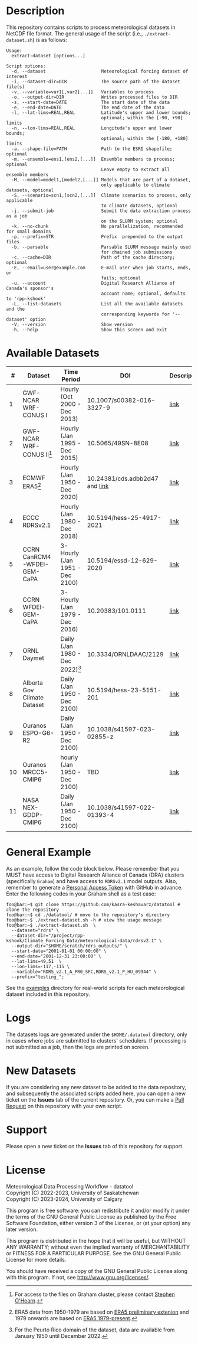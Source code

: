 # Description
This repository contains scripts to process meteorological datasets in NetCDF file format. The general usage of the script (i.e., `./extract-dataset.sh`) is as follows:

```console
Usage:
  extract-dataset [options...]

Script options:
  -d, --dataset                     Meteorological forcing dataset of interest
  -i, --dataset-dir=DIR             The source path of the dataset file(s)
  -v, --variable=var1[,var2[...]]   Variables to process
  -o, --output-dir=DIR              Writes processed files to DIR
  -s, --start-date=DATE             The start date of the data
  -e, --end-date=DATE               The end date of the data
  -l, --lat-lims=REAL,REAL          Latitude's upper and lower bounds;
                                    optional; within the [-90, +90] limits
  -n, --lon-lims=REAL,REAL          Longitude's upper and lower bounds;
                                    optional; within the [-180, +180] limits
  -a, --shape-file=PATH             Path to the ESRI shapefile; optional
  -m, --ensemble=ens1,[ens2,[...]]  Ensemble members to process; optional
                                    Leave empty to extract all ensemble members
  -M, --model=model1,[model2,[...]] Models that are part of a dataset,
                                    only applicable to climate datasets, optional
  -S, --scenario=scn1,[scn2,[...]]  Climate scenarios to process, only applicable
                                    to climate datasets, optional
  -j, --submit-job                  Submit the data extraction process as a job
                                    on the SLURM system; optional
  -k, --no-chunk                    No parallelization, recommended for small domains
  -p, --prefix=STR                  Prefix  prepended to the output files
  -b, --parsable                    Parsable SLURM message mainly used
                                    for chained job submissions
  -c, --cache=DIR                   Path of the cache directory; optional
  -E, --email=user@example.com      E-mail user when job starts, ends, or               
                                    fails; optional
  -u, --account                     Digital Research Alliance of Canada's sponsor's
                                    account name; optional, defaults to 'rpp-kshook' 
  -L, --list-datasets               List all the available datasets and the
                                    corresponding keywords for '--dataset' option
  -V, --version                     Show version 
  -h, --help                        Show this screen and exit

```
# Available Datasets
|# |Dataset                    |Time Period                     |DOI                       |Description                          |
|--|---------------------------|--------------------------------|--------------------------|-------------------------------------|
|1 |GWF-NCAR WRF-CONUS I       |Hourly (Oct 2000 - Dec 2013)    |10.1007/s00382-016-3327-9 |[link](./scripts/gwf-ncar-conus_i)   |
|2 |GWF-NCAR WRF-CONUS II[^1]  |Hourly (Jan 1995 - Dec 2015)    |10.5065/49SN-8E08         |[link](./scripts/gwf-ncar-conus_ii)  |
|3 |ECMWF ERA5[^2]             |Hourly (Jan 1950 - Dec 2020)    |10.24381/cds.adbb2d47 and [link](https://cds.climate.copernicus.eu/cdsapp#!/dataset/reanalysis-era5-single-levels-preliminary-back-extension?tab=overview)|[link](./scripts/era5)|
|4 |ECCC RDRSv2.1              |Hourly (Jan 1980 - Dec 2018)    |10.5194/hess-25-4917-2021 |[link](./scripts/eccc-rdrs)          |
|5 |CCRN CanRCM4-WFDEI-GEM-CaPA|3-Hourly (Jan 1951 - Dec 2100)  |10.5194/essd-12-629-2020  |[link](./scripts/ccrn-canrcm4_wfdei_gem_capa)|
|6 |CCRN WFDEI-GEM-CaPA        |3-Hourly (Jan 1979 - Dec 2016)  |10.20383/101.0111         |[link](./scripts/ccrn-wfdei_gem_capa)|
|7 |ORNL Daymet                |Daily (Jan 1980 - Dec 2022)[^3] |10.3334/ORNLDAAC/2129     |[link](./scripts/ornl-daymet)        |
|8 |Alberta Gov Climate Dataset|Daily (Jan 1950 - Dec 2100)     |10.5194/hess-23-5151-201  |[link](./scripts/ab-gov)             |
|9 |Ouranos ESPO-G6-R2         |Daily (Jan 1950 - Dec 2100)     |10.1038/s41597-023-02855-z|[link](./scripts/ouranos-espo-g6-r2) |
|10|Ouranos MRCC5-CMIP6        |hourly (Jan 1950 - Dec 2100)    |TBD                       |[link](./scripts/ouranos-mrcc5-cmip6)|
|11|NASA NEX-GDDP-CMIP6        |Daily (Jan 1950 - Dec 2100)     |10.1038/s41597-022-01393-4|[link](./scripts/nasa-nex-gddp-cmip6)|

[^1]: For access to the files on Graham cluster, please contact [Stephen O'Hearn](mailto:sdo124@mail.usask.ca).
[^2]: ERA5 data from 1950-1979 are based on [ERA5 preliminary extenion](https://cds.climate.copernicus.eu/cdsapp#!/dataset/reanalysis-era5-single-levels-preliminary-back-extension?tab=overview) and 1979 onwards are based on [ERA5 1979-present](https://doi.org/10.24381/cds.adbb2d47).
[^3]: For the Peurto Rico domain of the dataset, data are available from January 1950 until December 2022.
[^4]: Data is not publicly available yet. DOI is to be determined once the relevant paper is published.

# General Example 
As an example, follow the code block below. Please remember that you MUST have access to Digital Research Alliance of Canada (DRA) clusters (specifically `Graham`) and have access to `RDRSv2.1` model outputs. Also, remember to generate a [Personal Access Token](https://docs.github.com/en/authentication/keeping-your-account-and-data-secure/creating-a-personal-access-token) with GitHub in advance. Enter the following codes in your Graham shell as a test case:

```console
foo@bar:~$ git clone https://github.com/kasra-keshavarz/datatool # clone the repository
foo@bar:~$ cd ./datatool/ # move to the repository's directory
foo@bar:~$ ./extract-dataset.sh -h # view the usage message
foo@bar:~$ ./extract-dataset.sh  \
  --dataset="rdrs" \
  --dataset-dir="/project/rpp-kshook/Climate_Forcing_Data/meteorological-data/rdrsv2.1" \
  --output-dir="$HOME/scratch/rdrs_outputs/" \
  --start-date="2001-01-01 00:00:00" \
  --end-date="2001-12-31 23:00:00" \
  --lat-lims=49,51  \
  --lon-lims=-117,-115 \
  --variable="RDRS_v2.1_A_PR0_SFC,RDRS_v2.1_P_HU_09944" \
  --prefix="testing_";
```
See the [examples](./examples) directory for real-world scripts for each meteorological dataset included in this repository.

# Logs
The datasets logs are generated under the `$HOME/.datatool` directory,
only in cases where jobs are submitted to clusters' schedulers. If
processing is not submitted as a job, then the logs are printed on screen.

# New Datasets
If you are considering any new dataset to be added to the data
repository, and subsequently the associated scripts added here,
you can open a new ticket on the **Issues** tab of the current
repository. Or, you can make a 
[Pull Request](https://docs.github.com/en/pull-requests/collaborating-with-pull-requests/proposing-changes-to-your-work-with-pull-requests/creating-a-pull-request)
on this repository with your own script.

# Support
Please open a new ticket on the **Issues** tab of this repository for
support.

# License
Meteorological Data Processing Workflow - datatool <br>
Copyright (C) 2022-2023, University of Saskatchewan<br>
Copyright (C) 2023-2024, University of Calgary<br>

This program is free software: you can redistribute it and/or modify
it under the terms of the GNU General Public License as published by
the Free Software Foundation, either version 3 of the License, or
(at your option) any later version.

This program is distributed in the hope that it will be useful,
but WITHOUT ANY WARRANTY; without even the implied warranty of
MERCHANTABILITY or FITNESS FOR A PARTICULAR PURPOSE.  See the
GNU General Public License for more details.

You should have received a copy of the GNU General Public License
along with this program.  If not, see <http://www.gnu.org/licenses/>.


